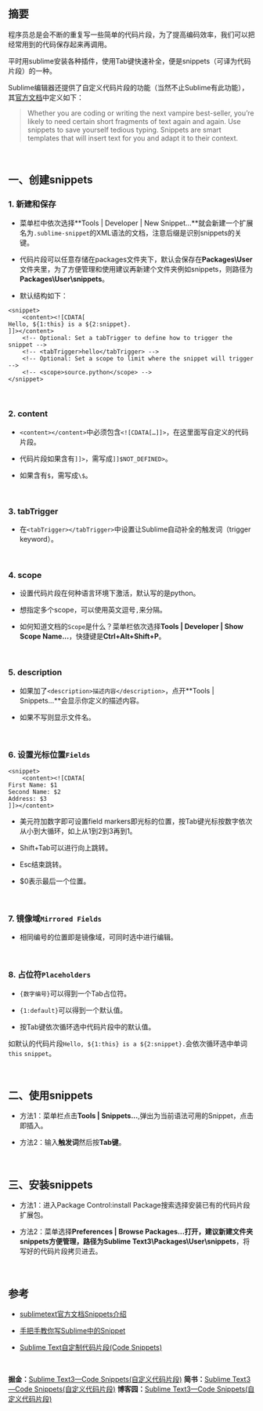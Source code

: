 ## 摘要
程序员总是会不断的重复写一些简单的代码片段，为了提高编码效率，我们可以把经常用到的代码保存起来再调用。

平时用sublime安装各种插件，使用Tab键快速补全，便是snippets（可译为代码片段）的一种。

Sublime编辑器还提供了自定义代码片段的功能（当然不止Sublime有此功能），其[官方文档][1]中定义如下：
>Whether you are coding or writing the next vampire best-seller, you’re likely to need certain short fragments of text again and again. Use snippets to save yourself tedious typing. Snippets are smart templates that will insert text for you and adapt it to their context.

<br>

## 一、创建snippets

### 1. 新建和保存
- 菜单栏中依次选择**Tools | Developer | New Snippet...**就会新建一个扩展名为`.sublime-snippet`的XML语法的文档，注意后缀是识别snippets的关键。

- 代码片段可以任意存储在packages文件夹下，默认会保存在**Packages\User**文件夹里，为了方便管理和使用建议再新建个文件夹例如snippets，则路径为**Packages\User\snippets**。

- 默认结构如下：

```
<snippet>
	<content><![CDATA[
Hello, ${1:this} is a ${2:snippet}.
]]></content>
	<!-- Optional: Set a tabTrigger to define how to trigger the snippet -->
	<!-- <tabTrigger>hello</tabTrigger> -->
	<!-- Optional: Set a scope to limit where the snippet will trigger -->
	<!-- <scope>source.python</scope> -->
</snippet>
```

<br>

### 2. content
- `<content></content>`中必须包含`<![CDATA[…]]>`，在这里面写自定义的代码片段。

- 代码片段如果含有`]]>`，需写成`]]$NOT_DEFINED>`。

- 如果含有`$`，需写成`\$`。

<br>

### 3. tabTrigger
- 在`<tabTrigger></tabTrigger>`中设置让Sublime自动补全的触发词（trigger keyword）。

<br>

### 4. scope
- 设置代码片段在何种语言环境下激活，默认写的是python。

- 想指定多个scope，可以使用英文逗号`,`来分隔。

- 如何知道文档的`Scope`是什么？菜单栏依次选择**Tools | Developer | Show Scope Name...**，快捷键是**Ctrl+Alt+Shift+P**。

<br>

### 5. description
- 如果加了`<description>描述内容</description>`，点开**Tools | Snippets...**会显示你定义的描述内容。

- 如果不写则显示文件名。

<br>

### 6. 设置光标位置`Fields`
```
<snippet>
    <content><![CDATA[
First Name: $1
Second Name: $2
Address: $3
]]></content>

```
- 美元符加数字即可设置field markers即光标的位置，按Tab键光标按数字依次从小到大循环，如上从1到2到3再到1。

- Shift+Tab可以进行向上跳转。

- Esc结束跳转。

- $0表示最后一个位置。

<br>

### 7. 镜像域`Mirrored Fields`
- 相同编号的位置即是镜像域，可同时选中进行编辑。

<br>

### 8. 占位符`Placeholders`
- `{数字编号}`可以得到一个Tab占位符。

- `{1:default}`可以得到一个默认值。

- 按Tab键依次循环选中代码片段中的默认值。

如默认的代码片段`Hello, ${1:this} is a ${2:snippet}.`会依次循环选中单词`this` `snippet`。

<br>

## 二、使用snippets
- 方法1：菜单栏点击**Tools | Snippets...**,弹出为当前语法可用的Snippet，点击即插入。

- 方法2：输入**触发词**然后按**Tab键**。

<br>

## 三、安装snippets
- 方法1：进入Package Control:install Package搜索选择安装已有的代码片段扩展包。

- 方法2：菜单选择**Preferences | Browse Packages...**打开，建议新建文件夹snippets方便管理，路径为**Sublime Text3\Packages\User\snippets**，将写好的代码片段拷贝进去。

<br>

## 参考
- [sublimetext官方文档Snippets介绍][1]

- [手把手教你写Sublime中的Snippet][2]

- [Sublime Text自定制代码片段(Code Snippets)][3]

[1]: http://docs.sublimetext.info/en/latest/extensibility/snippets.html "sublimetext官方文档Snippets介绍"
[2]: http://www.jianshu.com/p/356bd7b2ea8e "手把手教你写Sublime中的Snippet"
[3]: https://9iphp.com/web/html/sublime-text-code-snippets.html "Sublime Text自定制代码片段(Code Snippets)"

<br>

**掘金：**[Sublime Text3—Code Snippets(自定义代码片段)](https://juejin.im/post/59c36c41f265da0669086225)
**简书：**[Sublime Text3—Code Snippets(自定义代码片段)](http://www.jianshu.com/p/bbebd843ed9b)
**博客园：**[Sublime Text3—Code Snippets(自定义代码片段)](http://www.cnblogs.com/easy-blue/p/7515088.html)
